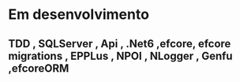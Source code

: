 <h1> Em desenvolvimento </h1>
<h2> TDD , SQLServer , Api , .Net6 ,efcore, efcore migrations , EPPLus , NPOI , NLogger , Genfu ,efcoreORM </h2> 
